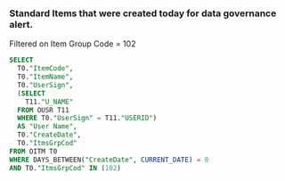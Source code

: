 ### Standard Items that were created today for data governance alert. 

Filtered on Item Group Code =  102

```sql
SELECT
  T0."ItemCode",
  T0."ItemName",
  T0."UserSign",
  (SELECT
    T11."U_NAME"
  FROM OUSR T11
  WHERE T0."UserSign" = T11."USERID")
  AS "User Name",
  T0."CreateDate",
  T0."ItmsGrpCod"
FROM OITM T0
WHERE DAYS_BETWEEN("CreateDate", CURRENT_DATE) = 0
AND T0."ItmsGrpCod" IN (102)
```
